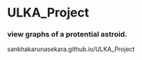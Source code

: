# ULKA_Project

### view graphs of a protential astroid.

sankhakarunasekara.github.io/ULKA_Project



  
